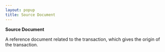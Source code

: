 ```yaml
---
layout: popup
title: Source Document
---
```



**Source Document**


A reference document related to the transaction, which gives the origin of the transaction.

